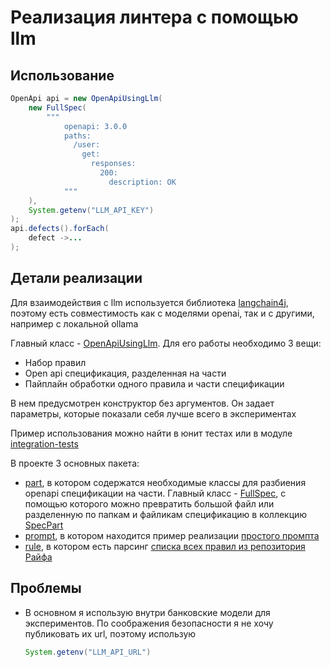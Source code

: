 # Реализация линтера с помощью llm

## Использование

```java
OpenApi api = new OpenApiUsingLlm(
    new FullSpec(
        """
            openapi: 3.0.0
            paths:
              /user:
                get:
                  responses:
                    200:
                      description: OK
            """
    ),
    System.getenv("LLM_API_KEY")
);
api.defects().forEach(
    defect ->...
);
```

## Детали реализации

Для взаимодействия с llm используется библиотека
[langchain4j](https://github.com/langchain4j/langchain4j), 
поэтому есть совместимость как с моделями openai, 
так и с другими, например с локальной ollama

Главный класс - 
[OpenApiUsingLlm](./src/main/java/io/github/marattim/raif_api_guide/llm_impl/OpenApiUsingLlm.java).
Для его работы необходимо 3 вещи:
- Набор правил
- Open api спецификация, разделенная на части
- Пайплайн обработки одного правила и части спецификации

В нем предусмотрен конструктор без аргументов.
Он задает параметры, которые показали себя лучше всего в экспериментах

Пример использования можно найти в юнит тестах 
или в модуле [integration-tests](./../integration-tests)

В проекте 3 основных пакета:
- [part](./src/main/java/io/github/marattim/raif_api_guide/llm_impl/part),
в котором содержатся необходимые классы для разбиения openapi спецификации на части. 
Главный класс - [FullSpec](./src/main/java/io/github/marattim/raif_api_guide/llm_impl/part/FullSpec.java),
с помощью которого можно превратить большой файл 
или разделенную по папкам и файликам спецификацию в коллекцию 
[SpecPart](https://github.com/Marat-Tim/Raiffeisen-ApiGuideLinterUsingLlm/blob/07f61d9aed1f1431c6cf8b6d216f7eb5f5eacc0f/core/src/main/java/io/github/marattim/raif_api_guide/SpecPart.java)
- [prompt](./src/main/java/io/github/marattim/raif_api_guide/llm_impl/prompt),
в котором находится пример реализации [простого промпта](./src/main/java/io/github/marattim/raif_api_guide/llm_impl/prompt/OnlyLinesPrompt.java) 
- [rule](./src/main/java/io/github/marattim/raif_api_guide/llm_impl/rule),
в котором есть парсинг [списка всех правил из репозитория Райфа](https://github.com/Raiffeisen-DGTL/rest-api-guide/blob/main/rules/rules.md)

## Проблемы

- В основном я использую внутри банковские модели для экспериментов.
  По соображения безопасности я не хочу публиковать их url, поэтому использую
  ```java
  System.getenv("LLM_API_URL")
  ```
